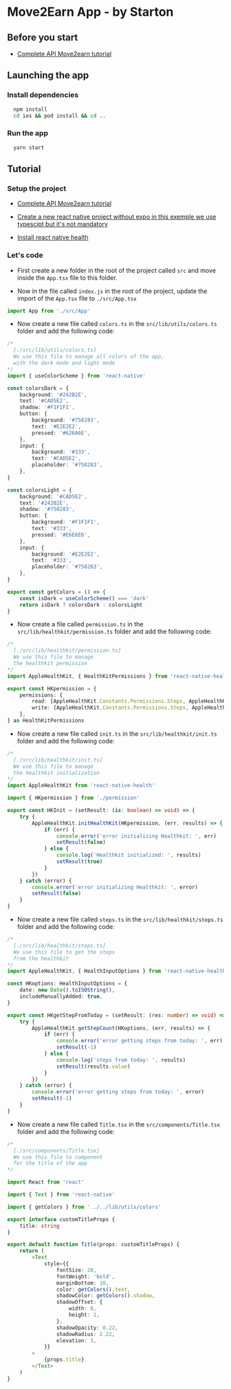 # Move2Earn App - by Starton

## Before you start
 - [Complete API Move2earn tutorial](https://github.com/seb34000/move2earn/blob/main/my-move-api/README.md)

## Launching the app
### Install dependencies
```bash
  npm install
  cd ios && pod install && cd ..
```
### Run the app

```bash
  yarn start
```


## Tutorial
### Setup the project
- [Complete API Move2earn tutorial](https://github.com/seb34000/move2earn/blob/main/my-move-api/README.md)

- [Create a new react native project without expo in this exemple we use typescipt but it's not mandatory](https://reactnative.dev/docs/environment-setup)

- [Install react native health](https://github.com/agencyenterprise/react-native-health)


### Let's code

- First create a new folder in the root of the project called `src` and move inside the `App.tsx` file to this folder.

- Now in the file called `index.js` in the root of the project, update the import of the `App.tsx` file to `./src/App.tsx`

```javascript
import App from './src/App'
```

- Now create a new file called `colors.ts` in the `src/lib/utils/colors.ts` folder and add the following code: 
  
```typescript
/*
  [./src/lib/utils/colors.ts]
  We use this file to manage all colors of the app, 
  with the dark mode and light mode
*/
import { useColorScheme } from 'react-native'

const colorsDark = {
	background: '#242B2E',
	text: '#CAD5E2',
	shadow: '#F1F1F1',
	button: {
		background: '#758283',
		text: '#E2E2E2',
		pressed: '#626A6E',
	},
	input: {
		background: '#333',
		text: '#CAD5E2',
		placeholder: '#758283',
	},
}

const colorsLight = {
	background: '#CAD5E2',
	text: '#242B2E',
	shadow: '#758283',
	button: {
		background: '#F1F1F1',
		text: '#333',
		pressed: '#E6E6E6',
	},
	input: {
		background: '#E2E2E2',
		text: '#333',
		placeholder: '#758283',
	},
}

export const getColors = () => {
	const isDark = useColorScheme() === 'dark'
	return isDark ? colorsDark : colorsLight
}
```

- Now create a file called `permission.ts` in the `src/lib/healthkit/permission.ts` folder and add the following code: 
  
```typescript
/*
  [./src/lib/healthkit/permission.ts]
  We use this file to manage
  the healthkit permission
*/
import AppleHealthKit, { HealthKitPermissions } from 'react-native-health'

export const HKpermission = {
	permissions: {
		read: [AppleHealthKit.Constants.Permissions.Steps, AppleHealthKit.Constants.Permissions.StepCount],
		write: [AppleHealthKit.Constants.Permissions.Steps, AppleHealthKit.Constants.Permissions.StepCount],
	},
} as HealthKitPermissions
```

- Now create a new file called `init.ts` in the `src/lib/healthkit/init.ts` folder and add the following code: 
  
```typescript
/*
  [./src/lib/healthkit/init.ts]
  We use this file to manage
  the healthkit initialization
*/
import AppleHealthKit from 'react-native-health'

import { HKpermission } from './permission'

export const HKInit = (setResult: (is: boolean) => void) => {
	try {
		AppleHealthKit.initHealthKit(HKpermission, (err, results) => {
			if (err) {
				console.error('error initializing Healthkit: ', err)
				setResult(false)
			} else {
				console.log('Healthkit initialized: ', results)
				setResult(true)
			}
		})
	} catch (error) {
		console.error('error initializing Healthkit: ', error)
		setResult(false)
	}
}
```

- Now create a new file called `steps.ts` in the `src/lib/healthkit/steps.ts` folder and add the following code: 
  
```typescript
/*
  [./src/lib/healthkit/steps.ts]
  We use this file to get the steps
  from the healthkit
*/
import AppleHealthKit, { HealthInputOptions } from 'react-native-health'

const HKoptions: HealthInputOptions = {
	date: new Date().toISOString(),
	includeManuallyAdded: true,
}

export const HKgetStepFromToday = (setResult: (res: number) => void) => {
	try {
		AppleHealthKit.getStepCount(HKoptions, (err, results) => {
			if (err) {
				console.error('error getting steps from today: ', err)
				setResult(-1)
			} else {
				console.log('steps from today: ', results)
				setResult(results.value)
			}
		})
	} catch (error) {
		console.error('error getting steps from today: ', error)
		setResult(-1)
	}
}
```

- Now create a new file called `Title.tsx` in the `src/components/Title.tsx` folder and add the following code: 
  
```typescript
/*
  [./src/components/Title.tsx]
  We use this file to component
  for the title of the app
*/

import React from 'react'

import { Text } from 'react-native'

import { getColors } from '../../lib/utils/colors'

export interface customTitleProps {
	title: string
}

export default function Title(props: customTitleProps) {
	return (
		<Text
			style={{
				fontSize: 20,
				fontWeight: 'bold',
				marginBottom: 10,
				color: getColors().text,
				shadowColor: getColors().shadow,
				shadowOffset: {
					width: 0,
					height: 1,
				},
				shadowOpacity: 0.22,
				shadowRadius: 2.22,
				elevation: 3,
			}}
		>
			{props.title}
		</Text>
	)
}
```
